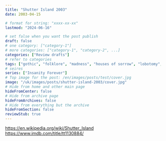 ```yaml
---
title: "Shutter Island 2003"
date: 2003-04-15

# format for string: "xxxx-xx-xx"
lastmod: "2024-06-16"

# set false when you want the post publish
draft: false
# one category: ["category-1"]
# more categories: ["category-1", "category-2", ...]
categories: ["Review drafts"]
# refer to categories
tags: ["gothic", "folklore", "madness", "houses of sorrow", "lobotomy", "isolation"]
# seires
series: ["Insanity Forever"]
# Top image for the post: /en/images/posts/test/cover.jpg
image: "/uk/images/posts/shutter-island-2003/cover.jpg"
# Hide from home and other main page
hideFromCenter: false
# Hide from archive page
hideFromArchives: false
# Hide from everything but the archive
hideFromSection: false
reviewStub: true
---
```

https://en.wikipedia.org/wiki/Shutter_Island
https://www.imdb.com/title/tt1130884/
<!--more-->